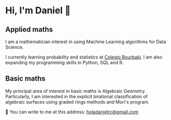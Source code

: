 # Hi, I'm Daniel 👋

## Applied maths 

I am a mathematician interest in using Machine Learning algorithms for Data Science. 

I currently learning probability and statistics at [Colegio Bourbaki](https://www.colegio-bourbaki.com/). I am also expanding my programming skills in Python, SQL and R. 

## Basic maths 

My principal area of interest in basic maths is Algebraic Geometry. Particularly, I am interested in the explicit birational classification of algebraic surfaces using graded rings methods and Mori's program.

📧 You can write to me at this address: holadanielrc@gmail.com



<!--
**ElAleph25/ElAleph25** is a ✨ _special_ ✨ repository because its `README.md` (this file) appears on your GitHub profile.

Here are some ideas to get you started:

- 🔭 I’m currently working on ...
- 🌱 I’m currently learning ...
- 👯 I’m looking to collaborate on ...
- 🤔 I’m looking for help with ...
- 💬 Ask me about ...
- 📫 How to reach me: ...
- 😄 Pronouns: ...
- ⚡ Fun fact: ...
-->
